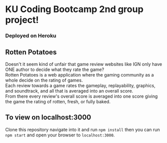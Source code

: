 # KU Coding Bootcamp 2nd group project!
### Deployed on Heroku

## Rotten Potatoes
Doesn't it seem kind of unfair that game review websites like IGN only have ONE author to decide what they rate the game?<br />
Rotten Potatoes is a web application where the gaming community as a whole decide on the rating of games.<br />
Each review towards a game rates the gameplay, replayability, graphics, and soundtrack, and all that is averaged into an overall score.<br />
From there every review's overall score is averaged into one score giving the game the rating of rotten, fresh, or fully baked.

## To view on localhost:3000
Clone this repository navigate into it and run `npm install` then you can run `npm start` and open your browser to `localhost:3000`.

